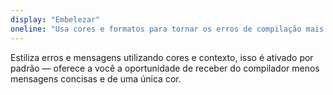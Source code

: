 ```yaml
---
display: "Embelezar"
oneline: "Usa cores e formatos para tornar os erros de compilação mais fáceis de ler"
---
```


Estiliza erros e mensagens utilizando cores e contexto, isso é ativado por padrão &mdash; oferece a você a oportunidade de receber do compilador menos mensagens concisas e de uma única cor.
